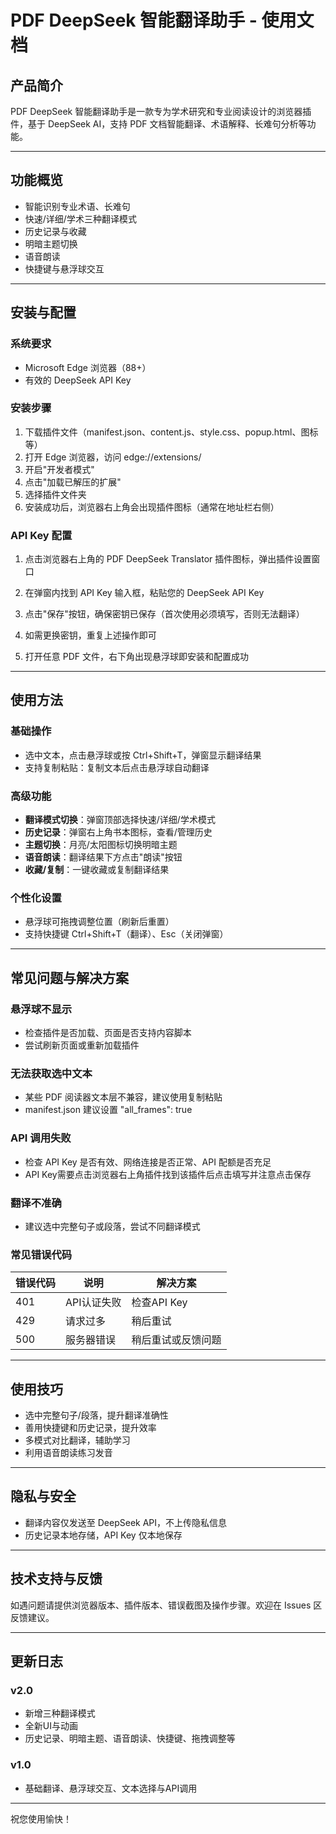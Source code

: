 # PDF DeepSeek 智能翻译助手 - 使用文档

## 产品简介
PDF DeepSeek 智能翻译助手是一款专为学术研究和专业阅读设计的浏览器插件，基于 DeepSeek AI，支持 PDF 文档智能翻译、术语解释、长难句分析等功能。

---

## 功能概览
- 智能识别专业术语、长难句
- 快速/详细/学术三种翻译模式
- 历史记录与收藏
- 明暗主题切换
- 语音朗读
- 快捷键与悬浮球交互

---

## 安装与配置

### 系统要求
- Microsoft Edge 浏览器（88+）
- 有效的 DeepSeek API Key

### 安装步骤
1. 下载插件文件（manifest.json、content.js、style.css、popup.html、图标等）
2. 打开 Edge 浏览器，访问 edge://extensions/
3. 开启"开发者模式"
4. 点击"加载已解压的扩展"
5. 选择插件文件夹
6. 安装成功后，浏览器右上角会出现插件图标（通常在地址栏右侧）

### API Key 配置
1. 点击浏览器右上角的 PDF DeepSeek Translator 插件图标，弹出插件设置窗口
2. 在弹窗内找到 API Key 输入框，粘贴您的 DeepSeek API Key
3. 点击"保存"按钮，确保密钥已保存（首次使用必须填写，否则无法翻译）
4. 如需更换密钥，重复上述操作即可

7. 打开任意 PDF 文件，右下角出现悬浮球即安装和配置成功

---

## 使用方法

### 基础操作
- 选中文本，点击悬浮球或按 Ctrl+Shift+T，弹窗显示翻译结果
- 支持复制粘贴：复制文本后点击悬浮球自动翻译

### 高级功能
- **翻译模式切换**：弹窗顶部选择快速/详细/学术模式
- **历史记录**：弹窗右上角书本图标，查看/管理历史
- **主题切换**：月亮/太阳图标切换明暗主题
- **语音朗读**：翻译结果下方点击"朗读"按钮
- **收藏/复制**：一键收藏或复制翻译结果

### 个性化设置
- 悬浮球可拖拽调整位置（刷新后重置）
- 支持快捷键 Ctrl+Shift+T（翻译）、Esc（关闭弹窗）

---

## 常见问题与解决方案

### 悬浮球不显示
- 检查插件是否加载、页面是否支持内容脚本
- 尝试刷新页面或重新加载插件

### 无法获取选中文本
- 某些 PDF 阅读器文本层不兼容，建议使用复制粘贴
- manifest.json 建议设置 "all_frames": true

### API 调用失败
- 检查 API Key 是否有效、网络连接是否正常、API 配额是否充足
- API Key需要点击浏览器右上角插件找到该插件后点击填写并注意点击保存

### 翻译不准确
- 建议选中完整句子或段落，尝试不同翻译模式

### 常见错误代码
| 错误代码 | 说明         | 解决方案           |
|----------|--------------|--------------------|
| 401      | API认证失败  | 检查API Key        |
| 429      | 请求过多     | 稍后重试           |
| 500      | 服务器错误   | 稍后重试或反馈问题 |

---

## 使用技巧
- 选中完整句子/段落，提升翻译准确性
- 善用快捷键和历史记录，提升效率
- 多模式对比翻译，辅助学习
- 利用语音朗读练习发音

---

## 隐私与安全
- 翻译内容仅发送至 DeepSeek API，不上传隐私信息
- 历史记录本地存储，API Key 仅本地保存

---

## 技术支持与反馈
如遇问题请提供浏览器版本、插件版本、错误截图及操作步骤。欢迎在 Issues 区反馈建议。

---

## 更新日志

### v2.0
- 新增三种翻译模式
- 全新UI与动画
- 历史记录、明暗主题、语音朗读、快捷键、拖拽调整等

### v1.0
- 基础翻译、悬浮球交互、文本选择与API调用

---

祝您使用愉快！